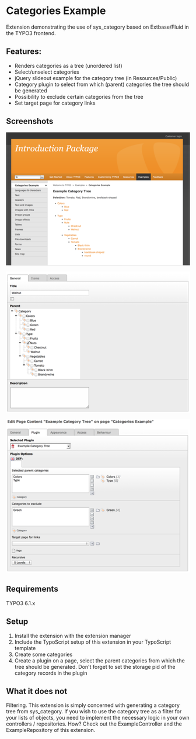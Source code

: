Categories Example
==================

Extension demonstrating the use of sys_category based on Extbase/Fluid in the TYPO3 frontend.

## Features:

* Renders categories as a tree (unordered list)
* Select/unselect categories
* jQuery slideout example for the category tree (in Resources/Public)
* Category plugin to select from which (parent) categories the tree should be generated
* Possibility to exclude certain categories from the tree
* Set target page for category links

## Screenshots

![Category tree in frontend](Resources/Public/Screenshots/example_frontend.png "Example category tree")

![Category records and plugin](Resources/Public/Screenshots/example_records.png "Example records")

![Plugin form](Resources/Public/Screenshots/example_plugin.png "Example plugin")

## Requirements

TYPO3 6.1.x

## Setup

1. Install the extension with the extension manager
2. Include the TypoScript setup of this extension in your TypoScript template
3. Create some categories
4. Create a plugin on a page, select the parent categories from which the tree should be generated. Don't forget to set the storage pid of the category records in the plugin

## What it does not

Filtering. This extension is simply concerned with generating a category tree from sys_category. If you wish to use the category tree as a filter for your lists of objects, you need to implement the necessary logic in your own controllers / repositories. How? Check out the ExampleController and the ExampleRepository of this extension.
